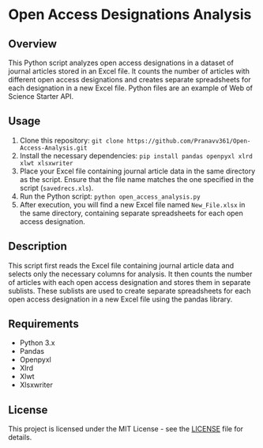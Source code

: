 # Open Access Designations Analysis

## Overview
This Python script analyzes open access designations in a dataset of journal articles stored in an Excel file. It counts the number of articles with different open access designations and creates separate spreadsheets for each designation in a new Excel file. Python files are an example of Web of Science Starter API.

## Usage
1. Clone this repository: `git clone https://github.com/Pranavv361/Open-Access-Analysis.git`
2. Install the necessary dependencies: `pip install pandas openpyxl xlrd xlwt xlsxwriter`
3. Place your Excel file containing journal article data in the same directory as the script. Ensure that the file name matches the one specified in the script (`savedrecs.xls`).
4. Run the Python script: `python open_access_analysis.py`
5. After execution, you will find a new Excel file named `New_File.xlsx` in the same directory, containing separate spreadsheets for each open access designation.

## Description
This script first reads the Excel file containing journal article data and selects only the necessary columns for analysis. It then counts the number of articles with each open access designation and stores them in separate sublists. These sublists are used to create separate spreadsheets for each open access designation in a new Excel file using the pandas library.

## Requirements
- Python 3.x
- Pandas
- Openpyxl
- Xlrd
- Xlwt
- Xlsxwriter

## License
This project is licensed under the MIT License - see the [LICENSE](LICENSE) file for details.

